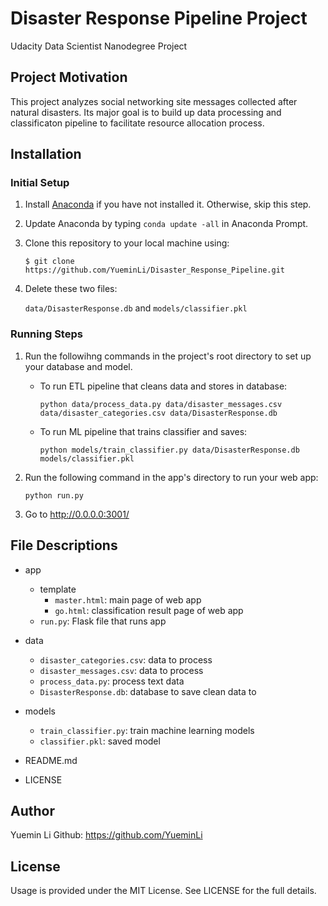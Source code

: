 # Disaster Response Pipeline Project
Udacity Data Scientist Nanodegree Project
## Project Motivation
This project analyzes social networking site messages collected after natural disasters. Its major goal is to build up data processing and classificaton pipeline to facilitate resource allocation process. 

## Installation
### Initial Setup
1. Install [Anaconda](https://www.anaconda.com) if you have not installed it. Otherwise, skip this step.
2. Update Anaconda by typing `conda update -all` in Anaconda Prompt.
3. Clone this repository to your local machine using: 
   
   `$ git clone https://github.com/YueminLi/Disaster_Response_Pipeline.git`
4. Delete these two files: 

   `data/DisasterResponse.db` and `models/classifier.pkl`
### Running Steps
1. Run the followihng commands in the project's root directory to set up your database and model.
   - To run ETL pipeline that cleans data and stores in database:
      
      `python data/process_data.py data/disaster_messages.csv data/disaster_categories.csv data/DisasterResponse.db`
   - To run ML pipeline that trains classifier and saves:
      
      `python models/train_classifier.py data/DisasterResponse.db models/classifier.pkl`
2. Run the following command in the app's directory to run your web app:

    `python run.py`
3. Go to http://0.0.0.0:3001/

## File Descriptions
- app
   - template
      - `master.html`: main page of web app
      - `go.html`: classification result page of web app
   - `run.py`: Flask file that runs app

- data
   - `disaster_categories.csv`: data to process 
   - `disaster_messages.csv`: data to process
   - `process_data.py`: process text data
   - `DisasterResponse.db`: database to save clean data to

- models
   - `train_classifier.py`: train machine learning models
   - `classifier.pkl`: saved model 

- README.md

- LICENSE

## Author
Yuemin Li 
Github: https://github.com/YueminLi

## License
Usage is provided under the MIT License. See LICENSE for the full details.
